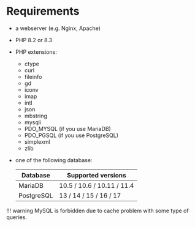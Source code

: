 # Requirements

* a webserver (e.g. Nginx, Apache)
* PHP 8.2 or 8.3
* PHP extensions:
    * ctype
    * curl
    * fileinfo
    * gd
    * iconv
    * imap
    * intl
    * json
    * mbstring
    * mysqli
    * PDO\_MYSQL (if you use MariaDB)
    * PDO\_PGSQL (if you use PostgreSQL)
    * simplexml
    * zlib
* one of the following database:

  | Database       | Supported versions         |
  |----------------|----------------------------|
  | MariaDB        | 10.5 / 10.6 / 10.11 / 11.4 |
  | PostgreSQL     | 13 / 14 / 15 / 16 / 17     |

!!! warning
    MySQL is forbidden due to cache problem with some type of queries.
    